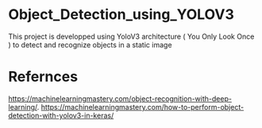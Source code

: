 # Object_Detection_using_YOLOV3
This project is developped using YoloV3 architecture ( You Only Look Once ) to detect and recognize objects in a static image
# Refernces
https://machinelearningmastery.com/object-recognition-with-deep-learning/. 
https://machinelearningmastery.com/how-to-perform-object-detection-with-yolov3-in-keras/
